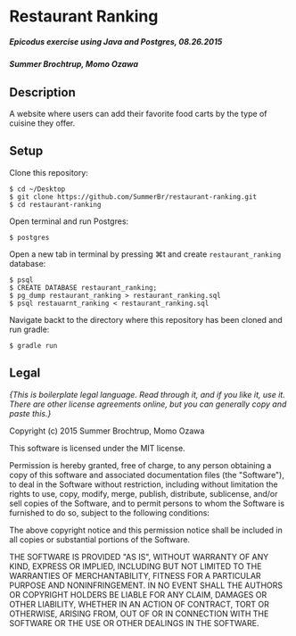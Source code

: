 # Restaurant Ranking

##### Epicodus exercise using Java and Postgres, 08.26.2015

##### Summer Brochtrup, Momo Ozawa

## Description
A website where users can add their favorite food carts by the type of cuisine they offer.

## Setup

Clone this repository:
```
$ cd ~/Desktop
$ git clone https://github.com/SummerBr/restaurant-ranking.git
$ cd restaurant-ranking
```

Open terminal and run Postgres:
```
$ postgres
```

Open a new tab in terminal by pressing ⌘t and create `restaurant_ranking` database:
```
$ psql
$ CREATE DATABASE restaurant_ranking;
$ pg_dump restaurant_ranking > restaurant_ranking.sql
$ psql restauarnt_ranking < restaurant_ranking.sql
```

Navigate backt to the directory where this repository has been cloned and run gradle:
```
$ gradle run
```

## Legal

*{This is boilerplate legal language. Read through it, and if you like it, use it. There are other license agreements online, but you can generally copy and paste this.}*

Copyright (c) 2015 Summer Brochtrup, Momo Ozawa

This software is licensed under the MIT license.

Permission is hereby granted, free of charge, to any person obtaining a copy
of this software and associated documentation files (the "Software"), to deal
in the Software without restriction, including without limitation the rights
to use, copy, modify, merge, publish, distribute, sublicense, and/or sell
copies of the Software, and to permit persons to whom the Software is
furnished to do so, subject to the following conditions:

The above copyright notice and this permission notice shall be included in
all copies or substantial portions of the Software.

THE SOFTWARE IS PROVIDED "AS IS", WITHOUT WARRANTY OF ANY KIND, EXPRESS OR
IMPLIED, INCLUDING BUT NOT LIMITED TO THE WARRANTIES OF MERCHANTABILITY,
FITNESS FOR A PARTICULAR PURPOSE AND NONINFRINGEMENT. IN NO EVENT SHALL THE
AUTHORS OR COPYRIGHT HOLDERS BE LIABLE FOR ANY CLAIM, DAMAGES OR OTHER
LIABILITY, WHETHER IN AN ACTION OF CONTRACT, TORT OR OTHERWISE, ARISING FROM,
OUT OF OR IN CONNECTION WITH THE SOFTWARE OR THE USE OR OTHER DEALINGS IN
THE SOFTWARE.
